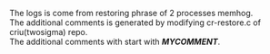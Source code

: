 The logs is come from restoring phrase of 2 processes memhog. \
The additional comments is generated by modifying cr-restore.c of criu(twosigma) repo. \
The additional comments with start with ***MYCOMMENT***.
